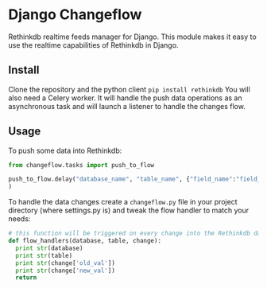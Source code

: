 Django Changeflow
=================

Rethinkdb realtime feeds manager for Django. This module makes it easy to use the realtime capabilities of
Rethinkdb in Django.

Install
-------

Clone the repository and the python client `pip install rethinkdb`
You will also need a Celery worker. It will handle the push data operations as an asynchronous task and will
launch a listener to handle the changes flow.

Usage
-----

To push some data into Rethinkdb:

  ```python
from changeflow.tasks import push_to_flow

push_to_flow.delay("database_name", "table_name", {"field_name":"field_value"})
)
  ```
  
To handle the data changes create a `changeflow.py` file in your project directory (where settings.py is) and
tweak the flow handler to match your needs:

  ```python
# this function will be triggered on every change into the Rethinkdb data
def flow_handlers(database, table, change):
    print str(database)
    print str(table)
    print str(change['old_val'])
    print str(change['new_val'])
    return
  ```